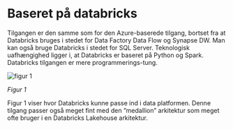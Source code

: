 # Baseret på databricks

Tilgangen er den samme som for den Azure-baserede tilgang, bortset fra at Databricks bruges i stedet for Data Factory Data Flow og Synapse DW. Man kan også bruge Databricks i stedet for SQL Server. Teknologisk uafhængighed ligger i, at Databricks er baseret på 
Python og Spark. Databricks tilgangen er mere programmerings-tung.

![figur 1](../images/danish/Slide12.JPG) 

*Figur 1*

Figur 1 viser hvor Databricks kunne passe ind i data platformen. Denne tilgang passer også meget fint med den ”medallion” arkitektur som meget ofte bruger i en Databricks Lakehouse arkitektur.
